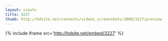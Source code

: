 ```yaml
---
layout: sieutv
title: 3227
thumb: http://hdsite.net/contents/videos_screenshots/3000/3227/preview_360p.mp4.jpg
---
```

{% include iframe src='http://hdsite.net/embed/3227' %}
 
